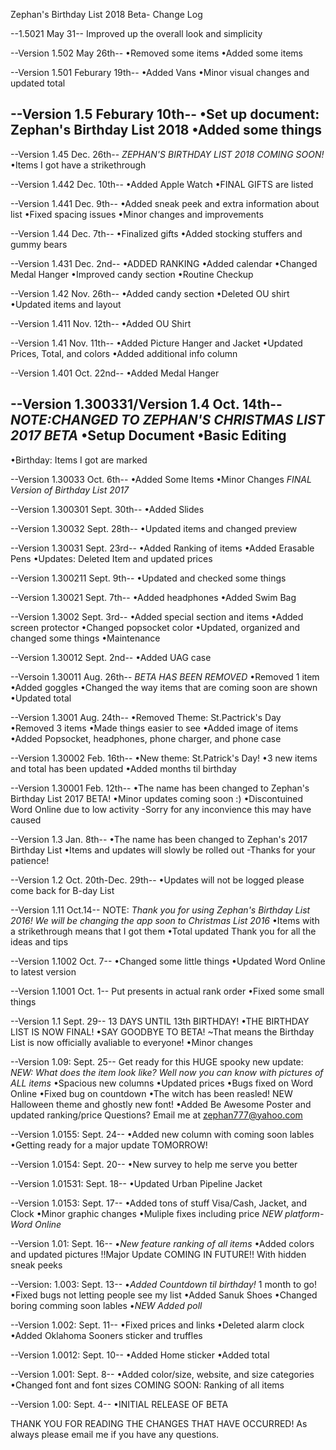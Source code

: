 Zephan's Birthday List 2018 Beta- Change Log

--1.5021 May 31--
Improved up the overall look and simplicity

--Version 1.502 May 26th--
•Removed some items
•Added some items

--Version 1.501 Feburary 19th--
•Added Vans
•Minor visual changes and updated total

--Version 1.5 Feburary 10th--
•Set up document: Zephan's Birthday List 2018
•Added some things
------------------------------------------
--Version 1.45 Dec. 26th--
*ZEPHAN'S BIRTHDAY LIST 2018 COMING SOON!*
•Items I got have a strikethrough

--Version 1.442 Dec. 10th--
•Added Apple Watch
•FINAL GIFTS are listed

--Version 1.441 Dec. 9th--
•Added sneak peek and extra information about list
•Fixed spacing issues
•Minor changes and improvements

--Version 1.44 Dec. 7th--
•Finalized gifts
•Added stocking stuffers and gummy bears

--Version 1.431  Dec. 2nd--
•ADDED RANKING
•Added calendar
•Changed Medal Hanger
•Improved candy section
•Routine Checkup

--Version 1.42 Nov. 26th--
•Added candy section
•Deleted OU shirt
•Updated items and layout

--Version 1.411 Nov. 12th--
•Added OU Shirt

--Version 1.41 Nov. 11th--
•Added Picture Hanger and Jacket
•Updated Prices, Total, and colors
•Added additional info column

--Version 1.401 Oct. 22nd--
•Added Medal Hanger

--Version 1.300331/Version 1.4 Oct. 14th--
*NOTE:CHANGED TO ZEPHAN'S CHRISTMAS LIST 2017 BETA*
•Setup Document
•Basic Editing
---------------------------------------------------
•Birthday: Items I got are marked

--Version 1.30033 Oct. 6th--
•Added Some Items
•Minor Changes
*FINAL Version of Birthday List 2017*

--Version 1.300301 Sept. 30th--
•Added Slides

--Version 1.30032 Sept. 28th--
•Updated items and changed preview

--Version 1.30031 Sept. 23rd--
•Added Ranking of items
•Added Erasable Pens
•Updates: Deleted Item and updated prices

--Version 1.300211 Sept. 9th--
•Updated and checked some things

--Version 1.30021 Sept. 7th--
•Added headphones
•Added Swim Bag

--Version 1.3002 Sept. 3rd--
•Added special section and items
•Added screen protector
•Changed popsocket color
•Updated, organized and changed some things
•Maintenance

--Version 1.30012 Sept. 2nd--
•Added UAG case

--Versoin 1.30011 Aug. 26th--
*BETA HAS BEEN REMOVED*
•Removed 1 item
•Added goggles
•Changed the way items that are coming soon are shown
•Updated total

--Version 1.3001 Aug. 24th--
•Removed Theme: St.Pactrick's Day
•Removed 3 items
•Made things easier to see
•Added image of items
•Added Popsocket, headphones, phone charger, and phone case

--Version 1.30002 Feb. 16th--
•New theme: St.Patrick's Day!
•3 new items and total has been updated
•Added months til birthday

--Version 1.30001 Feb. 12th--
•The name has been changed to Zephan's Birthday List 2017 BETA!
•Minor updates coming soon :)
•Discontuined Word Online due to low activity
-Sorry for any inconvience this may have caused

--Version 1.3 Jan. 8th--
•The name has been changed to Zephan's 2017 Birthday List
•Items and updates will slowly be rolled out
-Thanks for your patience!

--Version 1.2 Oct. 20th-Dec. 29th--
•Updates will not be logged please come back for B-day List

--Version 1.11 Oct.14--
NOTE: *Thank you for using Zephan's Birthday List 2016!
We will be changing the app soon to Christmas List 2016*
•Items with a strikethrough means that I got them
•Total updated
Thank you for all the ideas and tips

--Version 1.1002 Oct. 7--
•Changed some little things
•Updated Word Online to latest version

--Version 1.1001 Oct. 1--
Put presents in actual rank order
•Fixed some small things

--Version 1.1 Sept. 29--
13 DAYS UNTIL 13th BIRTHDAY!
•THE BIRTHDAY LIST IS NOW FINAL!
•SAY GOODBYE TO BETA!
~That means the Birthday List is now officially avaliable to everyone!
•Minor changes

--Version 1.09: Sept. 25--
Get ready for this HUGE spooky new update:
*NEW: What does the item look like? Well now you can know with pictures of ALL items*
•Spacious new columns
•Updated prices
•Bugs fixed on Word Online
•Fixed bug on countdown
•The witch has been reasled! NEW Halloween theme and ghostly new font!
•Added Be Awesome Poster and updated ranking/price
Questions? Email me at zephan777@yahoo.com

--Version 1.0155: Sept. 24--
•Added new column with coming soon lables
•Getting ready for a major update TOMORROW!

--Version 1.0154: Sept. 20--
•New survey to help me serve you better

--Version 1.01531: Sept. 18--
•Updated Urban Pipeline Jacket

--Version 1.0153: Sept. 17--
•Added tons of stuff Visa/Cash, Jacket, and Clock
•Minor graphic changes
•Muliple fixes including price
*NEW platform- Word Online*

--Version 1.01: Sept. 16--
 •*New feature ranking of all items*
 •Added colors and updated pictures
 !!Major Update COMING IN FUTURE!! With hidden sneak peeks

--Version: 1.003: Sept. 13--
•*Added Countdown til birthday!* 1 month to go!
•Fixed bugs not letting people see my list
•Added Sanuk Shoes
•Changed boring comming soon lables
•*NEW Added poll*


--Version 1.002: Sept. 11--
•Fixed prices and links
•Deleted alarm clock
•Added Oklahoma Sooners sticker and truffles

--Version 1.0012: Sept. 10--
•Added Home sticker
•Added total

--Version 1.001: Sept. 8--
•Added color/size, website, and size categories
•Changed font and font sizes
COMING SOON: Ranking of all items

--Version 1.00: Sept. 4--
•INITIAL RELEASE OF BETA

THANK YOU FOR READING THE CHANGES THAT HAVE OCCURRED! As always please email me if you have any questions.
